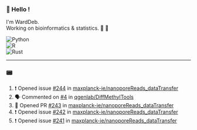 ### :robot: Hello !

I'm WardDeb.  
Working on bioinformatics & statistics. 🧬 🧪  

![Python](https://img.shields.io/badge/python-3670A0?style=for-the-badge&logo=python&logoColor=ffdd54)  
![R](https://img.shields.io/badge/r-%23276DC3.svg?style=for-the-badge&logo=r&logoColor=white)  
![Rust](https://img.shields.io/badge/rust-%23000000.svg?style=for-the-badge&logo=rust&logoColor=white)  

---

### :pager:

<!--START_SECTION:activity-->
1. ❗ Opened issue [#244](https://github.com/maxplanck-ie/nanoporeReads_dataTransfer/issues/244) in [maxplanck-ie/nanoporeReads_dataTransfer](https://github.com/maxplanck-ie/nanoporeReads_dataTransfer)
2. 🗣 Commented on [#4](https://github.com/qgenlab/DiffMethylTools/issues/4#issuecomment-3157748095) in [qgenlab/DiffMethylTools](https://github.com/qgenlab/DiffMethylTools)
3. 💪 Opened PR [#243](https://github.com/maxplanck-ie/nanoporeReads_dataTransfer/pull/243) in [maxplanck-ie/nanoporeReads_dataTransfer](https://github.com/maxplanck-ie/nanoporeReads_dataTransfer)
4. ❗ Opened issue [#242](https://github.com/maxplanck-ie/nanoporeReads_dataTransfer/issues/242) in [maxplanck-ie/nanoporeReads_dataTransfer](https://github.com/maxplanck-ie/nanoporeReads_dataTransfer)
5. ❗ Opened issue [#241](https://github.com/maxplanck-ie/nanoporeReads_dataTransfer/issues/241) in [maxplanck-ie/nanoporeReads_dataTransfer](https://github.com/maxplanck-ie/nanoporeReads_dataTransfer)
<!--END_SECTION:activity-->

